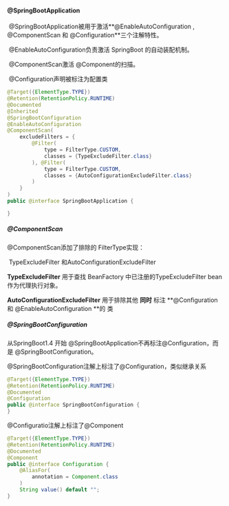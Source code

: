 ####   @SpringBootApplication

​     @SpringBootApplication被用于激活**@EnableAutoConfiguration , @ComponentScan 和 @Configuration**三个注解特性。

​    @EnableAutoConfiguration负责激活 SpringBoot 的自动装配机制。

​    @ComponentScan激活 @Component的扫描。

​    @Configuration声明被标注为配置类

```java
@Target({ElementType.TYPE})
@Retention(RetentionPolicy.RUNTIME)
@Documented
@Inherited
@SpringBootConfiguration
@EnableAutoConfiguration
@ComponentScan(
    excludeFilters = {
        @Filter(
    		type = FilterType.CUSTOM,
    		classes = {TypeExcludeFilter.class}
		), @Filter(
    		type = FilterType.CUSTOM,
    		classes = {AutoConfigurationExcludeFilter.class}
		)
    }
)
public @interface SpringBootApplication {

}
```

#####    @ComponentScan

@ComponentScan添加了排除的 FilterType实现：

​		TypeExcludeFilter 和AutoConfigurationExcludeFilter

**TypeExcludeFilter** 用于查找 BeanFactory 中已注册的TypeExcludeFilter bean 作为代理执行对象。

**AutoConfigurationExcludeFilter** 用于排除其他 **同时** 标注 **@Configuration 和 @EnableAutoConfiguration **的 类



#####   @SpringBootConfiguration

从SpringBoot1.4 开始 @SpringBootApplication不再标注@Configuration，而是 @SpringBootConfiguration。

 @SpringBootConfiguration注解上标注了@Configuration，类似继承关系 

```java
@Target({ElementType.TYPE})
@Retention(RetentionPolicy.RUNTIME)
@Documented
@Configuration
public @interface SpringBootConfiguration {
}
```

@Configuratio注解上标注了@Component

```java
@Target({ElementType.TYPE})
@Retention(RetentionPolicy.RUNTIME)
@Documented
@Component
public @interface Configuration {
    @AliasFor(
        annotation = Component.class
    )
    String value() default "";
}
```


